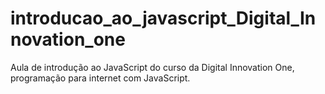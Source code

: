 # introducao_ao_javascript_Digital_Innovation_one
Aula de introdução ao JavaScript do curso da Digital Innovation One, programação para internet com JavaScript. 
